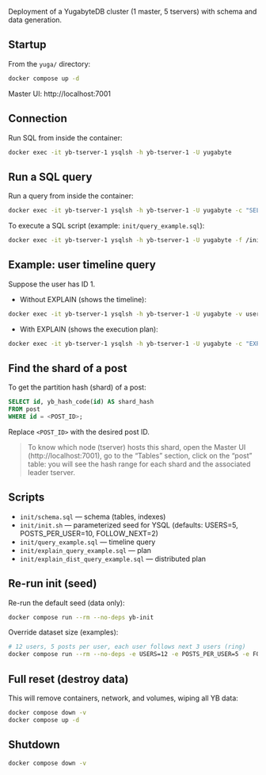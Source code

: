 

Deployment of a YugabyteDB cluster (1 master, 5 tservers) with schema and data generation.

## Startup

From the `yuga/` directory:

```sh
docker compose up -d
```

Master UI: http://localhost:7001


## Connection

Run SQL from inside the container:
```sh
docker exec -it yb-tserver-1 ysqlsh -h yb-tserver-1 -U yugabyte
```


## Run a SQL query

Run a query from inside the container:
```sh
docker exec -it yb-tserver-1 ysqlsh -h yb-tserver-1 -U yugabyte -c "SELECT * FROM my_table LIMIT 10;"
```

To execute a SQL script (example: `init/query_example.sql`):
```sh
docker exec -it yb-tserver-1 ysqlsh -h yb-tserver-1 -U yugabyte -f /init/query_example.sql
```


## Example: user timeline query

Suppose the user has ID 1.

- Without EXPLAIN (shows the timeline):
```sh
docker exec -it yb-tserver-1 ysqlsh -h yb-tserver-1 -U yugabyte -v userId=1 -f /init/query_example.sql
```




- With EXPLAIN (shows the execution plan):
```sh
docker exec -it yb-tserver-1 ysqlsh -h yb-tserver-1 -U yugabyte -c "EXPLAIN (ANALYZE, DIST) SELECT p.* FROM post p WHERE p.user_id = 1 OR p.user_id IN (SELECT followee_id FROM follower_followee WHERE follower_id = 1) ORDER BY p.created_at DESC LIMIT 50;"
```

## Find the shard of a post

To get the partition hash (shard) of a post:

```sql
SELECT id, yb_hash_code(id) AS shard_hash
FROM post
WHERE id = <POST_ID>;
```

Replace `<POST_ID>` with the desired post ID.

> To know which node (tserver) hosts this shard, open the Master UI (http://localhost:7001), go to the “Tables” section, click on the “post” table: you will see the hash range for each shard and the associated leader tserver.

## Scripts

- `init/schema.sql` — schema (tables, indexes)
- `init/init.sh` — parameterized seed for YSQL (defaults: USERS=5, POSTS_PER_USER=10, FOLLOW_NEXT=2)
- `init/query_example.sql` — timeline query
- `init/explain_query_example.sql` — plan
- `init/explain_dist_query_example.sql` — distributed plan

## Re-run init (seed)

Re-run the default seed (data only):
```sh
docker compose run --rm --no-deps yb-init
```

Override dataset size (examples):
```sh
# 12 users, 5 posts per user, each user follows next 3 users (ring)
docker compose run --rm --no-deps -e USERS=12 -e POSTS_PER_USER=5 -e FOLLOW_NEXT=3 yb-init
```

## Full reset (destroy data)

This will remove containers, network, and volumes, wiping all YB data:
```sh
docker compose down -v
docker compose up -d
```

## Shutdown

```sh
docker compose down -v
```
